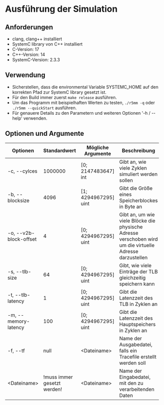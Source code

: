 # Ausführung der Simulation

## Anforderungen

- clang, clang++ installiert
- SystemC library von C++ installiert
- C-Version: 17
- C++-Version: 14
- SystemC-Version: 2.3.3


## Verwendung

- Sicherstellen, dass die environmental Variable SYSTEMC_HOME auf den korrekten Pfad zur SystemC library gesetzt ist.
- Für den Build immer zuerst `make release` ausführen.
- Um das Programm mit beispielhaften Werten zu testen, `./r5mm -q` oder `./r5mm --quickStart` ausführen.
- Für genauere Details zu den Parametern und weiteren Optionen '-h / --help' verwenden.

## Optionen und Argumente
| Optionen               | Standardwert                | Mögliche Argumente   | Beschreibung                                                                                             |
|------------------------|-----------------------------|----------------------|----------------------------------------------------------------------------------------------------------|
| -c, --cylces           | 1000000                     | [0; 2147483647] int  | Gibt an, wie viele Zyklen simuliert werden sollen                                                        |
| -b, --blocksize        | 4096                        | [1; 4294967295] uint | Gibt die Größe eines Speicherblockes in Byte an                                                          |
| -o, --v2b-block-offset | 4                           | [0; 4294967295] uint | Gibt an, um wie viele Blöcke die physische Adresse verschoben wird um die virtuelle Adresse darzustellen |
| -s, --tlb-size         | 64                          | [0; 4294967295] uint | Gibt, wie viele Einträge der TLB gleichzeitig speichern kann                                             |
| -t, --tlb-latency      | 1                           | [0; 4294967295] uint | Gibt die Latenzzeit des TLB in Zyklen an                                                                 |
| -m, --memory-latency   | 100                         | [0; 4294967295] uint | Gibt die Latenzzeit des Hauptspeichers in Zyklen an                                                      |
| -f, --tf               | null                        | &lt;Dateiname&gt;    | Name der Ausgabedatei, falls ein Tracefile erstellt werden soll                                          |
| &lt;Dateiname&gt;      | !muss immer gesetzt werden! | &lt;Dateiname&gt;    | Name der Eingabedatei, mit den zu verarbeitenden Daten                                                   |
